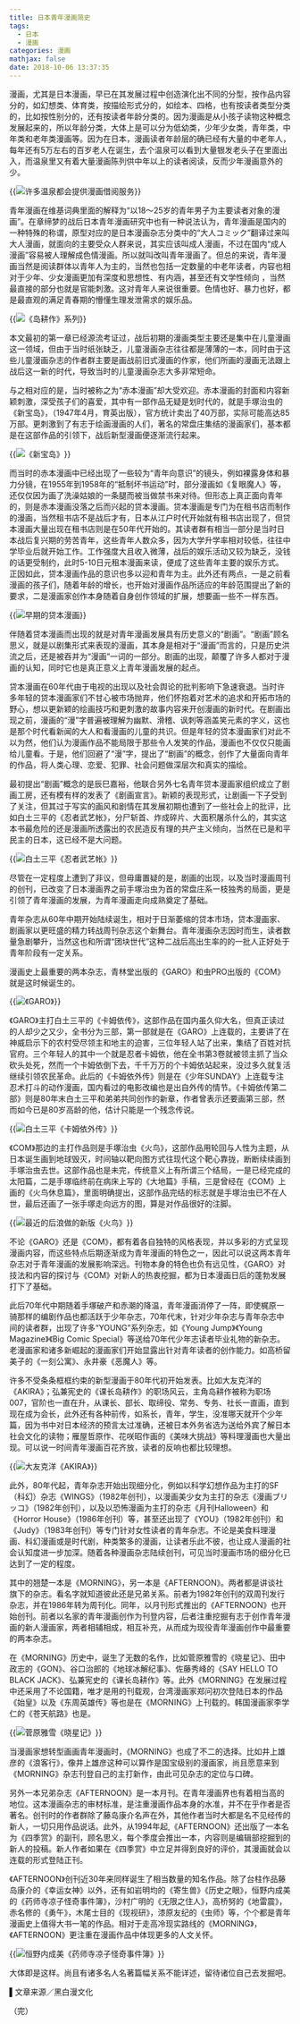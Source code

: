 ```yaml
---
title: 日本青年漫画简史
tags:
  - 日本
  - 漫画
categories: 漫画
mathjax: false
date: 2018-10-06 13:37:35
---
```

漫画，尤其是日本漫画，早已在其发展过程中创造演化出不同的分型，按作品内容分的，如幻想类、体育类，按描绘形式分的，如绘本、四格，也有按读者类型分类的，比如按性别分的，还有按读者年龄分类的。因为漫画是从小孩子读物这种概念发展起来的，所以年龄分类，大体上是可以分为低幼类，少年少女类，青年类，中年类和老年类漫画等。因为在日本，漫画读者年龄层的确已经有大量的中老年人，每年还有5万左右的百岁老人在诞生，去个温泉可以看到大量银发老头子在里面出入，而温泉里又有着大量漫画陈列供中年以上的读者阅读，反而少年漫画意外的少。

{{<img src="https://ian2.oss-cn-hangzhou.aliyuncs.com/2018-10-06-054459.jpg" alt="许多温泉都会提供漫画借阅服务">}}

青年漫画在维基词典里面的解释为“以18～25岁的青年男子为主要读者对象的漫画”。在章缔梦的战后日本青年漫画研究中也有一种说法认为，青年漫画是国内的一种特殊的称谓，原型对应的是日本漫画杂志分类中的“大人コミック”翻译过来叫大人漫画，就面向的主要受众人群来说，其实应该叫成人漫画，不过在国内“成人漫画”容易被人理解成色情漫画。所以就叫改叫青年漫画了。但总的来说，青年漫画当然是阅读群体以青年人为主的，当然也包括一定数量的中老年读者，内容也相对于少年、少女漫画更加有深度和思想性、有内涵，甚至还有文学性倾向 ，当然最直接的部分也就是官能刺激。这对青年人来说很重要。色情也好、暴力也好，都是最直观的满足青春期的懵懂生理发泄需求的娱乐品。

{{<img src="https://ian2.oss-cn-hangzhou.aliyuncs.com/2018-10-06-054520.jpg" alt="《岛耕作》系列">}}

本文最初的第一章已经源流考证过，战后初期的漫画类型主要还是集中在儿童漫画这一领域，但由于当时纸张缺乏，儿童漫画杂志往往都是薄薄的一本，同时由于这些儿童漫画杂志的作者群主要是画战前旧式漫画的作家，他们所画的漫画无法跟上战后这一新的时代，导致当时的儿童漫画杂志大多非常短命。

与之相对应的是，当时被称之为“赤本漫画”却大受欢迎。赤本漫画的封面和内容新颖刺激，深受孩子们的喜爱，其中有一部作品无疑是划时代的，就是手塚治虫的《新宝岛》，（1947年4月，育英出版），官方统计卖出了40万部，实际可能高达85万部。更刺激到了有志于绘画漫画的人们，著名的常盘庄集结的漫画家们，基本都是在这部作品的引领下，战后新型漫画便逐渐流行起来。

{{<img src="https://ian2.oss-cn-hangzhou.aliyuncs.com/2018-10-06-054535.jpg" alt="《新宝岛》">}}

而当时的赤本漫画中已经出现了一些较为“青年向意识”的镜头，例如裸露身体和暴力分镜，在1955年到1958年的“抵制坏书运动”时，部分漫画如《复眼魔人》等，还仅仅因为画了洗澡姑娘的一条腿而被当做禁书来对待。但形态上真正面向青年的，则是赤本漫画没落之后而兴起的贷本漫画。贷本漫画是专门为在租书店而制作的漫画，当然租书店不是战后才有，日本从江户时代开始就有租书店出现了，但贷本漫画大量出现在租书店则是在50年代开始的。其读者群有相当一部分是当时日本战后复兴期的劳苦青年，这些青年人数众多，因为大学升学率相对较低，往往中学毕业后就开始工作。工作强度大且收入微薄，战后的娱乐活动又较为缺乏，没钱的话更受制约，此时5\-10日元租本漫画来读，便成了这些青年主要的娱乐方式。正因如此，贷本漫画作品的意识也多以迎和青年为主。此外还有两点，一是之前看漫画的孩子们，随着年龄的增长，也开始对漫画作品所适应的年龄范围提出了新的要求，二是漫画家创作本身随着自身创作领域的扩展，想要画一些不一样东西。

{{<img src="https://ian2.oss-cn-hangzhou.aliyuncs.com/2018-10-06-054550.jpg" alt="早期的贷本漫画">}}

伴随着贷本漫画而出现的就是对青年漫画发展具有历史意义的“剧画”。“剧画”顾名思义，就是以剧集形式来表现的漫画，其本身是相对于“漫画”而言的，只是历史洪流之后，还是被吞并为“漫画”一词的一部分。剧画的出现，颠覆了许多人都对于漫画的认知，同时它也是真正意义上青年漫画发展的起点。

贷本漫画在60年代由于电视的出现以及社会舆论的批判影响下急速衰退。当时许多年轻的贷本漫画家们不甘心被市场抛弃，他们怀抱着对艺术的追求和开拓市场的野心，想以更新颖的绘画技巧和更刺激的故事内容来开创漫画的新时代。在剧画出现之前，漫画的“漫”字普遍被理解为幽默、滑稽、讽刺等涵盖笑元素的字义，这也是那个时代看新闻的大人和看漫画的儿童的共识。但是年轻的贷本漫画家们对此不以为然，他们认为漫画作品不能局限于那些令人发笑的作品，漫画也不仅仅只能画给儿童看。于是，他们回避了“漫”字，提出了“剧画”的概念，创作了大量面向青年的作品，将人类心理、恋爱、犯罪、社会问题做深层次和真实的描绘。

最初提出“剧画”概念的是辰巳嘉裕，他联合另外七名青年贷本漫画家组织成立了剧画工房，还有模有样的发表了《剧画宣言》。新颖的表现形式，让剧画一下子受到了关注，但其过于写实的画风和剧情在其发展初期也遭到了一些社会上的批评，比如白土三平的《忍者武艺帐》，分尸斩首、炸成碎片、大面积屠杀什么的，其实这本书最危险的还是漫画所透露出的农民造反有理的共产主义倾向，当然在已是和平民主的日本，这已经不是大问题。

{{<img src="https://ian2.oss-cn-hangzhou.aliyuncs.com/2018-10-06-054241.jpg" alt="白土三平《忍者武艺帐》">}}

尽管在一定程度上遭到了非议，但毋庸置疑的是，剧画的出现，以及当时漫画周刊的创刊，已改变了日本漫画界之前手塚治虫为首的常盘庄系一枝独秀的局面，更是引领了青年漫画的发展，为青年漫画走向成熟奠定了基础。

青年杂志从60年中期开始陆续诞生，相对于日渐萎缩的贷本市场，贷本漫画家、剧画家以更旺盛的精力转战周刊杂志这个新舞台。青年漫画杂志因时而生，读者数量急剧攀升，当然这也和所谓“团块世代”这种二战后高出生率的的一批人正好处于青年阶段有一定关系。

漫画史上最重要的两本杂志，青林堂出版的《GARO》和虫PRO出版的《COM》就是这时候诞生的。

{{<img src="https://ian2.oss-cn-hangzhou.aliyuncs.com/2018-10-06-054301.jpg" alt="《GARO》">}}

《GARO》主打白土三平的《卡姆依传》，这部作品在国内虽久仰大名，但真正读过的人却少之又少，全书分为三部，第一部就是在《GARO》上连载的，主要讲了在神威启示下的农村受尽领主和地主的迫害，三位年轻人站了出来，集结了百姓对抗官府。三个年轻人的其中一个就是忍者卡姆依，他在全书第3卷就被领主抓了当众砍头处死，然而一个卡姆依倒下去，千千万万的个卡姆依站起来，没过多久就复活继续引领农民革命。此后的《卡姆依外传》则是在《少年SUNDAY》上连载专注忍术打斗的动作漫画，国内看过的电影改编也是出自外传的情节。《卡姆依传第二部》则是80年末白土三平和弟弟共同创作的新章，作者曾表示还要画第三部，然而如今已是80岁高龄的他，估计只能是一个残念传说。

{{<img src="https://ian2.oss-cn-hangzhou.aliyuncs.com/2018-10-06-054316.jpg" alt="白土三平《卡姆依外传》">}}

《COM》那边的主打作品则是手塚治虫《火鸟》，这部作品用轮回与人性为主题，从日本诞生画到地球毁灭，时间轴以靶向图方式往现代这个靶心靠拢，断断续续画到手塚治虫去世。这部作品也是未完，传统意义上有所谓三个结局，一是已经完成的太阳篇，二是手塚临终前在病床上写的《大地篇》手稿，三是曾经在《COM》上画的《火鸟休息篇》，里面明确提出，这部作品完结的标志就是手塚治虫已不在人世，最后还画了一张手塚走向远方的图，算是对作品很好的注脚。

{{<img src="https://ian2.oss-cn-hangzhou.aliyuncs.com/2018-10-06-054330.jpg" alt="最近的后浪做的新版《火鸟》">}}

不论《GARO》还是《COM》，都有着各自独特的风格表现，并以多彩的方式呈现漫画内容，而这些特点后期逐渐成为青年漫画的特色之一，因此可以说这两本青年杂志对于青年漫画的发展影响深远。刊物本身的特色也负有远见性，《GARO》对技法和内容的探讨与《COM》对新人的热衷挖掘，都为日本漫画日后的蓬勃发展打下了基础。

此后70年代中期随着手塚破产和赤潮的降温，青年漫画消停了一阵，即使梶原一骑那样的编剧作品也都活跃于少年杂志，70年代末，针对少年杂志与青年杂志中间的读者群，出现了许多“YOUNG”系列杂志，如《Young Jump》《Young Magazine》《Big Comic Special》等送给70年代少年志读者毕业礼物的新杂志。老漫画家和诸多新崛起的漫画家们开始显露出针对青年读者的创作能力。如高桥留美子的《一刻公寓》、永井豪《恶魔人》等。

许多不受条条框框约束的新型漫画于80年代初开始发表。比如大友克洋的《AKIRA》；弘兼宪史的《课长岛耕作》的职场风云，主角岛耕作被称为职场007，官阶也一直在升，从课长、部长、取缔役、常务、专务、社长一直画，直到现在成为会长，此外还有各种前传，如系长，青年，学生，没准哪天就开个少年篇，因为书中对日本经济的预言太过准确，还被日本外务省选为送给外宾了解日本社会文化的读物；雁屋哲原作、花咲昭作画的《美味大挑战》等料理漫画也大量出现。可以说一时间青年漫画百花齐放，读者的反响也都比较理想。

{{<img src="https://ian2.oss-cn-hangzhou.aliyuncs.com/2018-10-06-053819.jpg" alt="大友克洋《AKIRA》">}}

此外，80年代起，青年杂志开始出现细分化，例如以科学幻想作品为主打的SF（科幻）杂志《WINGS》（1982年创刊），以漫画美少女为主打的杂志《漫画ブリッコ》（1982年创刊），以及以恐怖漫画为主打的杂志《月刊Halloween》和《Horror House》（1986年创刊）等，甚至还出现了《YOU》（1982年创刊）和《Judy》（1983年创刊）等专门针对女性读者的青年杂志。不论是美食料理漫画、科幻漫画或是时代剧，种类繁多的漫画，让读者乐此不彼，也让成人漫画的社会认知度进一步加深。随着各种漫画杂志陆续创刊，可见当时漫画市场的细分化已达到了一定的程度。

其中的翘楚一本是《MORNING》，另一本是《AFTERNOON》。两者都是讲谈社旗下的杂志。看名字就知道彼此还是兄弟关系。前者为1982年创刊的双周刊发行杂志，并在1986年转为周刊化。同年，以月刊形式推出的《AFTERNOON》也开始创刊。前者以名家的青年漫画创作为刊登内容，后者注重挖掘有志于创作青年漫画的新人漫画家，两者相辅相成，相互补充，从而成为现役青年漫画创作中最重要的两本杂志。

在《MORNING》历史中，诞生了无数的名作，比如菅原雅雪的《晓星记》、田中政志的《GON》、谷口治郎的《地球冰解纪事》、佐藤秀峰的《SAY HELLO TO BLACK JACK》、弘兼宪史的《课长岛耕作》等。此外《MORNING》在发展过程中还采用了不论国籍，唯才是用的刊载观，台湾漫画家郑问初次登陆日本的作品《始皇》以及《东周英雄传》等也是在《MORNING》上刊载的。韩国漫画家李学仁的《苍天航路》也是。

{{<img src="https://ian2.oss-cn-hangzhou.aliyuncs.com/2018-10-06-053835.jpg" alt="菅原雅雪《晓星记》">}}

当漫画家想转型画画青年漫画时，《MORNING》也成了不二的选择。比如井上雄彦的《浪客行》，像井上雄彦这种可以算作是国宝级别的漫画家，尚且愿意来到《MORNING》杂志刊登自己的主打新作，由此可见杂志的定位与口碑。

另外一本兄弟杂志《AFTERNOON》是一本月刊。在青年漫画界也有着相当高的地位。这本漫画杂志的审材标准，是注重漫画作品本身的水准，并不在乎作者是否著名。创刊时的作者群除了藤岛康介名声在外，其他作者当时大都是名不见经传的新人，一切只用作品说话。此外，从1994年起,《AFTERNOON》还出版了一本名为《四季赏》的副刊，顾名思义，每个季度会推出一本，内容则是编辑部挖掘到的新人的投稿。新人作者如果在《四季赏》中立足并得到良好的评价，其漫画就会以连载的形式登陆正刊。

《AFTERNOON》创刊近30年来同样诞生了相当数量的知名作品。除了台柱作品藤岛康介的《幸运女神》以外，还有如岩明均的《寄生兽》《历史之眼》，恒野内成美的《药师寺凉子怪奇事件簿》，沙村广明的《无限之住人》，高桥努的《地雷震》，赤名修的《勇午》，木尾士目的《现视研》，漆原友纪的《虫师》等，个个都是青年漫画史上值得大书一笔的作品。相对于走高冷现实路线的《MORNING》，《AFTERNOON》更注重在漫画作品中体现更多的人文关怀。

{{<img src="https://ian2.oss-cn-hangzhou.aliyuncs.com/2018-10-06-053849.jpg" alt="恒野内成美《药师寺凉子怪奇事件簿》">}}

大体即是这样。尚且有诸多名人名著篇幅关系不能详述，留待诸位自己去发掘吧。

▌文章来源／黑白漫文化

（完）
